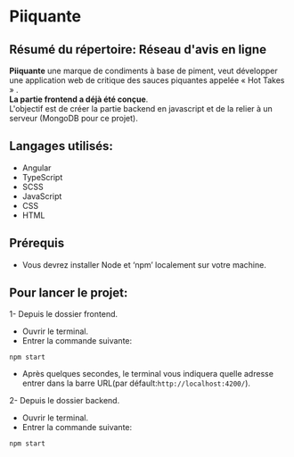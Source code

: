 # Piiquante

## Résumé du répertoire: Réseau d'avis en ligne
__Piiquante__ une marque de condiments à base de piment, veut développer une application web de critique des sauces piquantes appelée « Hot Takes » .  
__La partie frontend a déjà été conçue__.  
L'objectif est de créer la partie backend en javascript et de la relier à un serveur (MongoDB pour ce projet).

## Langages utilisés:
  * Angular
  * TypeScript 
  * SCSS
  * JavaScript
  * CSS
  * HTML

## Prérequis

  * Vous devrez installer Node et ‘npm’ localement sur votre machine.

## Pour lancer le projet:

  1- Depuis le dossier frontend.
  * Ouvrir le terminal.
  * Entrer la commande suivante:
  ```
  npm start
  ```
  * Après quelques secondes, le terminal vous indiquera quelle adresse entrer dans la barre URL(par défault:`http://localhost:4200/`).
         
         
  2- Depuis le dossier backend.
  * Ouvrir le terminal.
  * Entrer la commande suivante:
  ```
  npm start
  ```
